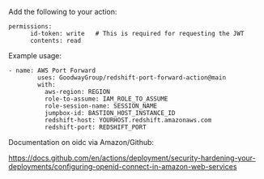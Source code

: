Add the following to your action:
```
permissions:
      id-token: write   # This is required for requesting the JWT
      contents: read
```

Example usage:
```
- name: AWS Port Forward
        uses: GoodwayGroup/redshift-port-forward-action@main
        with:
          aws-region: REGION
          role-to-assume: IAM_ROLE_TO_ASSUME
          role-session-name: SESSION_NAME
          jumpbox-id: BASTION_HOST_INSTANCE_ID
          redshift-host: YOURHOST.redshift.amazonaws.com
          redshift-port: REDSHIFT_PORT
```
Documentation on oidc via Amazon/Github:

https://docs.github.com/en/actions/deployment/security-hardening-your-deployments/configuring-openid-connect-in-amazon-web-services
